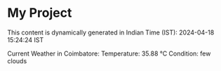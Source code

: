 # My Project

This content is dynamically generated in Indian Time (IST): 2024-04-18 15:24:24 IST


Current Weather in Coimbatore:
Temperature: 35.88 °C
Condition: few clouds
